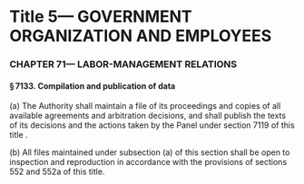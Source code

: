 
# Title 5— GOVERNMENT ORGANIZATION AND EMPLOYEES
### CHAPTER 71— LABOR-MANAGEMENT RELATIONS
#### § 7133. Compilation and publication of data

(a) The Authority shall maintain a file of its proceedings and copies of all available agreements and arbitration decisions, and shall publish the texts of its decisions and the actions taken by the Panel under section 7119 of this title .

(b) All files maintained under subsection (a) of this section shall be open to inspection and reproduction in accordance with the provisions of sections 552 and 552a of this title.

